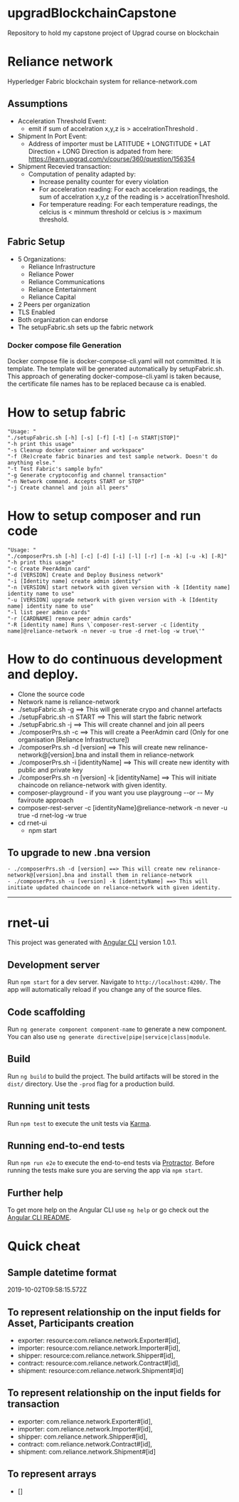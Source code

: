 # upgradBlockchainCapstone
Repository to hold my capstone project of Upgrad course on blockchain

# Reliance network
Hyperledger Fabric blockchain system for reliance-network.com

## Assumptions
- Acceleration Threshold Event:
    - emit if sum of accelration x,y,z is > accelrationThreshold .
- Shipment In Port Event:
    - Address of importer must be LATITUDE + LONGTITUDE + LAT Direction + LONG Direction is adpated from here: https://learn.upgrad.com/v/course/360/question/156354
- Shipment Recevied transaction:
    - Computation of penality adapted by:
        - Increase penality counter for every violation
        - For acceleration reading: For each acceleration readings, the sum of accelration x,y,z of the reading is > accelrationThreshold.
        - For temperature reading: For each temperature readings, the celcius is < minmum threshold or celcius is > maximum threshold.

## Fabric Setup
- 5 Organizations:
    - Reliance Infrastructure
    - Reliance Power
    - Reliance Communications
    - Reliance Entertainment
    - Reliance Capital
- 2 Peers per organization
- TLS Enabled
- Both organization can endorse
- The setupFabric.sh sets up the fabric network

### Docker compose file Generation
Docker compose file is docker-compose-cli.yaml will not committed. It is template. The template will be generated automatically by setupFabric.sh. This approach of generating docker-compose-cli.yaml is taken because, the certificate file names has to be replaced because ca is enabled.

# How to setup fabric 
    "Usage: "
    "./setupFabric.sh [-h] [-s] [-f] [-t] [-n START|STOP]"
    "-h print this usage"
    "-s Cleanup docker container and workspace"
    "-f (Re)create fabric binaries and test sample network. Doesn't do anything else."
    "-t Test Fabric's sample byfn"
    "-g Generate cryptoconfig and channel transaction"
    "-n Network command. Accepts START or STOP"
    "-j Create channel and join all peers"

# How to setup composer and run code
    "Usage: "
    "./composerPrs.sh [-h] [-c] [-d] [-i] [-l] [-r] [-n -k] [-u -k] [-R]"
    "-h print this usage"
    "-c Create PeerAdmin card"
    "-d [VERSION] Create and Deploy Business network"
    "-i [Identity name] create admin identity"
    "-n [VERSION] start network with given version with -k [Identity name] identity name to use"
    "-u [VERSION] upgrade network with given version with -k [Identity name] identity name to use"
    "-l list peer admin cards"
    "-r [CARDNAME] remove peer admin cards"
    "-R [identity name] Runs \`composer-rest-server -c [identity name]@reliance-network -n never -u true -d rnet-log -w true\'"

# How to do continuous development and deploy.
- Clone the source code
- Network name is reliance-network
- ./setupFabric.sh -g ==> This will generate crypo and channel artefacts
- ./setupFabric.sh -n START ==> This will start the fabric network
- ./setupFabric.sh -j ==> This will create channel and join all peers
- ./composerPrs.sh -c ==> This will create a PeerAdmin card (Only for one organisation [Reliance Infrastructure])
- ./composerPrs.sh -d [version] ==> This will create new relinance-network@[version].bna and install them in reliance-network
- ./composerPrs.sh -i [identityName] ==> This will create new identity with public and private key
- ./composerPrs.sh -n [version] -k [identityName] ==> This will initiate chaincode on reliance-network with given identity.
- composer-playground - if you want you use playgroung --or -- My faviroute approach
- composer-rest-server -c [identityName]@reliance-network -n never -u true -d rnet-log -w true
- cd rnet-ui
    - npm start   

## To upgrade to new .bna version
    - ./composerPrs.sh -d [version] ==> This will create new relinance-network@[version].bna and install them in reliance-network
    - ./composerPrs.sh -u [version] -k [identityName] ==> This will initiate updated chaincode on reliance-network with given identity.

<hr />

# rnet-ui

This project was generated with [Angular CLI](https://github.com/angular/angular-cli) version 1.0.1.

## Development server

Run `npm start` for a dev server. Navigate to `http://localhost:4200/`. The app will automatically reload if you change any of the source files.

## Code scaffolding

Run `ng generate component component-name` to generate a new component. You can also use `ng generate directive|pipe|service|class|module`.

## Build

Run `ng build` to build the project. The build artifacts will be stored in the `dist/` directory. Use the `-prod` flag for a production build.

## Running unit tests

Run `npm test` to execute the unit tests via [Karma](https://karma-runner.github.io).

## Running end-to-end tests

Run `npm run e2e` to execute the end-to-end tests via [Protractor](http://www.protractortest.org/).
Before running the tests make sure you are serving the app via `npm start`.

## Further help

To get more help on the Angular CLI use `ng help` or go check out the [Angular CLI README](https://github.com/angular/angular-cli/blob/master/README.md).

# Quick cheat

## Sample datetime format

2019-10-02T09:58:15.572Z

## To represent relationship on the input fields for Asset, Participants creation

- exporter: resource:com.reliance.network.Exporter#[id],
- importer: resource:com.reliance.network.Importer#[id],
- shipper:  resource:com.reliance.network.Shipper#[id],
- contract: resource:com.reliance.network.Contract#[id],
- shipment: resource:com.reliance.network.Shipment#[id]

## To represent relationship on the input fields for transaction

- exporter: com.reliance.network.Exporter#[id],
- importer: com.reliance.network.Importer#[id],
- shipper:  com.reliance.network.Shipper#[id],
- contract: com.reliance.network.Contract#[id],
- shipment: com.reliance.network.Shipment#[id]

## To represent arrays
- []